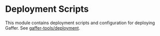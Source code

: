 
# Deployment Scripts

This module contains deployment scripts and configuration for deploying Gaffer.
See [gaffer-tools/deployment](https://github.com/gchq/gaffer-tools/tree/master/deployment).
